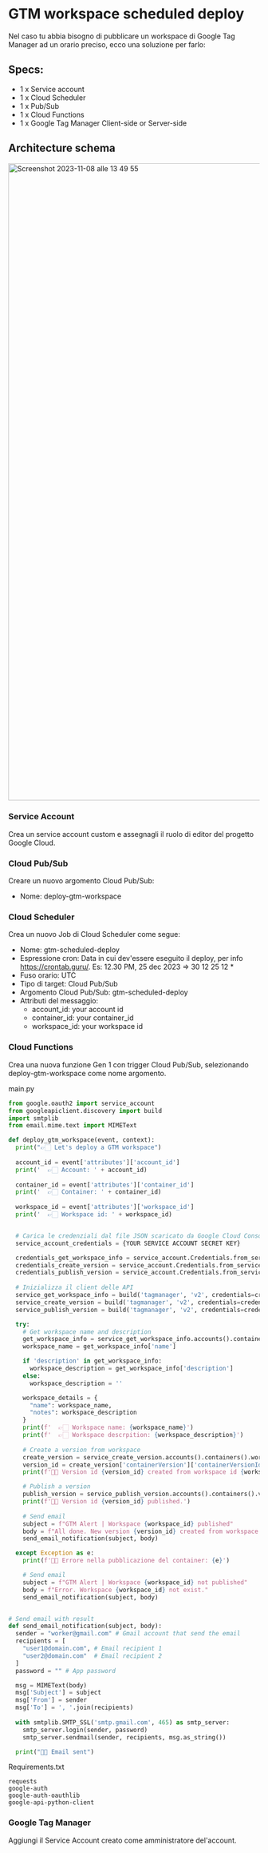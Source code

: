 # GTM workspace scheduled deploy

Nel caso tu abbia bisogno di pubblicare un workspace di Google Tag Manager ad un orario preciso, ecco una soluzione per farlo:

## Specs:
- 1 x Service account
- 1 x Cloud Scheduler
- 1 x Pub/Sub 
- 1 x Cloud Functions
- 1 x Google Tag Manager Client-side or Server-side

## Architecture schema

<img width="1274" alt="Screenshot 2023-11-08 alle 13 49 55" src="https://github.com/tommasomoretti/gtm-scheduled-deploy/assets/29273232/b2f5a996-4e5c-4534-a6d2-5228de601d7f">

### Service Account
Crea un service account custom e assegnagli il ruolo di editor del progetto Google Cloud.

### Cloud Pub/Sub
Creare un nuovo argomento Cloud Pub/Sub:
- Nome: deploy-gtm-workspace

### Cloud Scheduler
Crea un nuovo Job di Cloud Scheduler come segue:
- Nome: gtm-scheduled-deploy
- Espressione cron: Data in cui dev'essere eseguito il deploy, per info https://crontab.guru/. Es: 12.30 PM, 25 dec 2023 => 30 12 25 12 *
- Fuso orario: UTC
- Tipo di target: Cloud Pub/Sub
- Argomento Cloud Pub/Sub: gtm-scheduled-deploy
- Attributi del messaggio:
  - account_id: your account id
  - container_id: your container_id
  - workspace_id: your workspace id 

### Cloud Functions
Crea una nuova funzione Gen 1 con trigger Cloud Pub/Sub, selezionando deploy-gtm-workspace come nome argomento.

main.py

```python
from google.oauth2 import service_account
from googleapiclient.discovery import build
import smtplib
from email.mime.text import MIMEText

def deploy_gtm_workspace(event, context):
  print("👉🏻 Let's deploy a GTM workspace")
  
  account_id = event['attributes']['account_id']
  print('  👉🏻 Account: ' + account_id)
  
  container_id = event['attributes']['container_id']
  print('  👉🏻 Container: ' + container_id)
  
  workspace_id = event['attributes']['workspace_id']
  print('  👉🏻 Workspace id: ' + workspace_id)


  # Carica le credenziali dal file JSON scaricato da Google Cloud Console
  service_account_credentials = {YOUR SERVICE ACCOUNT SECRET KEY}

  credentials_get_workspace_info = service_account.Credentials.from_service_account_info(service_account_credentials, scopes=['https://www.googleapis.com/auth/tagmanager.readonly'])
  credentials_create_version = service_account.Credentials.from_service_account_info(service_account_credentials, scopes=['https://www.googleapis.com/auth/tagmanager.edit.containerversions'])
  credentials_publish_version = service_account.Credentials.from_service_account_info(service_account_credentials, scopes=['https://www.googleapis.com/auth/tagmanager.publish'])
  
  # Inizializza il client delle API
  service_get_workspace_info = build('tagmanager', 'v2', credentials=credentials_get_workspace_info)
  service_create_version = build('tagmanager', 'v2', credentials=credentials_create_version)
  service_publish_version = build('tagmanager', 'v2', credentials=credentials_publish_version)

  try:
    # Get workspace name and description
    get_workspace_info = service_get_workspace_info.accounts().containers().workspaces().get(path=f'accounts/{account_id}/containers/{container_id}/workspaces/{workspace_id}').execute()
    workspace_name = get_workspace_info['name']

    if 'description' in get_workspace_info:
      workspace_description = get_workspace_info['description']
    else:
      workspace_description = ''

    workspace_details = {
      "name": workspace_name,
      "notes": workspace_description
    }
    print(f'  👉🏻 Workspace name: {workspace_name}')
    print(f'  👉🏻 Workspace descrpition: {workspace_description}')
    
    # Create a version from workspace
    create_version = service_create_version.accounts().containers().workspaces().create_version(path=f'accounts/{account_id}/containers/{container_id}/workspaces/{workspace_id}', body=workspace_details).execute()
    version_id = create_version['containerVersion']['containerVersionId']
    print(f'👍🏻 Version id {version_id} created from workspace id {workspace_id}.')

    # Publish a version
    publish_version = service_publish_version.accounts().containers().versions().publish(path=f'accounts/{account_id}/containers/{container_id}/versions/{version_id}').execute()
    print(f'👍🏻 Version id {version_id} published.')
    
    # Send email
    subject = f"GTM Alert | Workspace {workspace_id} published"
    body = f"All done. New version {version_id} created from workspace {workspace_id}."
    send_email_notification(subject, body)

  except Exception as e:
    print(f'🖕🏻 Errore nella pubblicazione del container: {e}')

    # Send email
    subject = f"GTM Alert | Workspace {workspace_id} not published"
    body = f"Error. Workspace {workspace_id} not exist."
    send_email_notification(subject, body)


# Send email with result
def send_email_notification(subject, body):
  sender = "worker@gmail.com" # Gmail account that send the email
  recipients = [
    "user1@domain.com", # Email recipient 1
    "user2@domain.com"  # Email recipient 2
  ]
  password = "" # App password

  msg = MIMEText(body)
  msg['Subject'] = subject
  msg['From'] = sender
  msg['To'] = ', '.join(recipients)
  
  with smtplib.SMTP_SSL('smtp.gmail.com', 465) as smtp_server:
    smtp_server.login(sender, password)
    smtp_server.sendmail(sender, recipients, msg.as_string())

  print("👍🏻 Email sent")
```

Requirements.txt

```
requests
google-auth
google-auth-oauthlib
google-api-python-client
```


### Google Tag Manager
Aggiungi il Service Account creato come amministratore del'account.
